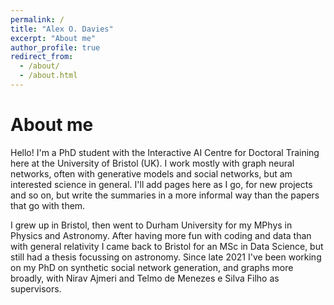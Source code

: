 ```yaml
---
permalink: /
title: "Alex O. Davies"
excerpt: "About me"
author_profile: true
redirect_from: 
  - /about/
  - /about.html
---
```


About me
======

Hello! I'm a PhD student with the Interactive AI Centre for Doctoral Training here at the University of Bristol (UK).
I work mostly with graph neural networks, often with generative models and social networks, but am interested science in general.
I'll add pages here as I go, for new projects and so on, but write the summaries in a more informal way than the papers that go with them.

I grew up in Bristol, then went to Durham University for my MPhys in Physics and Astronomy. 
After having more fun with coding and data than with general relativity I came back to Bristol for an MSc in Data Science, but still had a thesis focussing on astronomy.
Since late 2021 I've been working on my PhD on synthetic social network generation, and graphs more broadly, with Nirav Ajmeri and Telmo de Menezes e Silva Filho as supervisors.